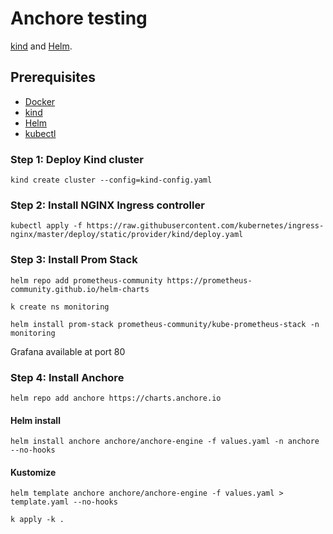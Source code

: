 # Anchore testing

[kind](https://kind.sigs.k8s.io/) and [Helm](https://helm.sh/). 

## Prerequisites

- [Docker](https://docs.docker.com/engine/install/)
- [kind](https://kind.sigs.k8s.io/docs/user/quick-start/#installation)
- [Helm](https://helm.sh/docs/intro/install/)
- [kubectl](https://kubernetes.io/docs/tasks/tools/install-kubectl/)

### Step 1: Deploy Kind cluster

`kind create cluster --config=kind-config.yaml`

### Step 2: Install NGINX Ingress controller

`kubectl apply -f https://raw.githubusercontent.com/kubernetes/ingress-nginx/master/deploy/static/provider/kind/deploy.yaml`

### Step 3: Install Prom Stack

`helm repo add prometheus-community https://prometheus-community.github.io/helm-charts`

`k create ns monitoring`

`helm install prom-stack prometheus-community/kube-prometheus-stack -n monitoring`

Grafana available at port 80

### Step 4: Install Anchore

`helm repo add anchore https://charts.anchore.io`

#### Helm install

`helm install anchore anchore/anchore-engine -f values.yaml -n anchore --no-hooks`

#### Kustomize

`helm template anchore anchore/anchore-engine -f values.yaml > template.yaml --no-hooks`

`k apply -k .`